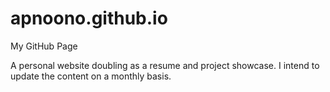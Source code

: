 # apnoono.github.io
My GitHub Page

A personal website doubling as a resume and project showcase.  I intend to update
the content on a monthly basis.
